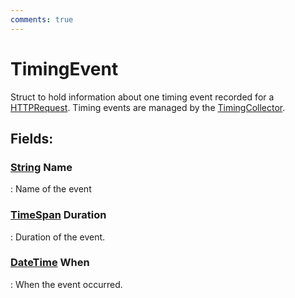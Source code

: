 ```yaml
---
comments: true
---
```

# TimingEvent

Struct to hold information about one timing event recorded for a [HTTPRequest](../HTTP/HTTPRequest.md). Timing events are managed by the [TimingCollector](TimingCollector.md). 

## **Fields**:
### **[String](https://learn.microsoft.com/en-us/dotnet/api/System.String) Name**
: Name of the event 
### **[TimeSpan](https://learn.microsoft.com/en-us/dotnet/api/System.TimeSpan) Duration**
: Duration of the event. 
### **[DateTime](https://learn.microsoft.com/en-us/dotnet/api/System.DateTime) When**
: When the event occurred. 